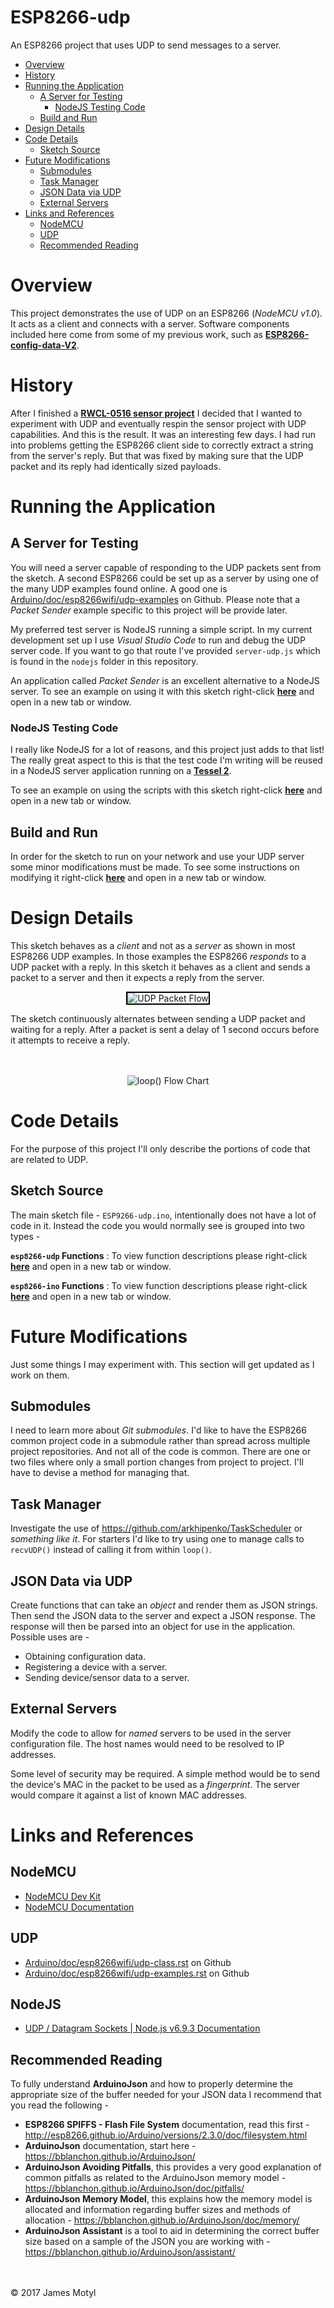 # ESP8266-udp

An ESP8266 project that uses UDP to send messages to a server. 

* [Overview](#overview)
* [History](#history)
* [Running the Application](#running-the-application)
    * [A Server for Testing](#a-server-for-testing)
        * [NodeJS Testing Code](#nodejs-testing-code)
    * [Build and Run](#build-and-run)
* [Design Details](#design-details)
* [Code Details](#code-details)
    * [Sketch Source](#sketch-source)
* [Future Modifications](#future-modifications)
    * [Submodules](#submodules)
    * [Task Manager](#task-manager)
    * [JSON Data via UDP](#json-data-via-udp)
    * [External Servers](#external-servers)
* [Links and References](#links-and-references)
    * [NodeMCU](#nodemcu)
    * [UDP](#udp)
    * [Recommended Reading](#recommended-reading)

# Overview

This project demonstrates the use of UDP on an ESP8266 (*NodeMCU v1.0*). It acts as a client and connects with a server. Software components included here come from some of my previous work, such as **[ESP8266-config-data-V2](https://github.com/jxmot/ESP8266-config-data-V2)**.

# History

After I finished a **[RWCL-0516 sensor project](https://github.com/jxmot/ESP8266-RCWL0516)** I decided that I wanted to experiment with UDP and eventually respin the sensor project with UDP capabilities. And this is the result. It was an interesting few days. I had run into problems getting the ESP8266 client side to correctly extract a string from the server's reply. But that was fixed by making sure that the UDP packet and its reply had identically sized payloads.

# Running the Application

## A Server for Testing

You will need a server capable of responding to the UDP packets sent from the sketch. A second ESP8266 could be set up as a server by using one of the many UDP examples found online. A good one is [Arduino/doc/esp8266wifi/udp-examples](https://github.com/esp8266/Arduino/tree/master/doc/esp8266wifi/udp-examples.rst) on Github. Please note that a *Packet Sender* example specific to this project will be provide later.

My preferred test server is NodeJS running a simple script. In my current development set up I use *Visual Studio Code* to run and debug the UDP server code. If you want to go that route I've provided `server-udp.js` which is found in the `nodejs` folder in this repository.

An application called *Packet Sender* is an excellent alternative to a NodeJS server. To see an example on using it with this sketch right-click **[here](PCKTSENDER_EXAMPLE.md)** and open in a new tab or window.

### NodeJS Testing Code

I really like NodeJS for a lot of reasons, and this project just adds to that list! The really great aspect to this is that the test code I'm writing will be reused in a NodeJS server application running on a **[Tessel 2](https://tessel.io/)**.

To see an example on using the scripts with this sketch right-click **[here](NODE_TESTAPP.md)** and open in a new tab or window.

## Build and Run

In order for the sketch to run on your network and use your UDP server some minor modifications must be made. To see some instructions on modifying it right-click **[here](APPRUN.md)** and open in a new tab or window.

# Design Details

This sketch behaves as a *client* and not as a *server* as shown in most ESP8266 UDP examples. In those examples the ESP8266 *responds* to a UDP packet with a reply. In this sketch it behaves as a client and sends a packet to a server and then it expects a reply from the server.

<p align="center">
  <img src="./mdimg/udp-diagram-01.png" alt="UDP Packet Flow" txt="UDP Packet Flow" style="border: 2px solid black"/>
</p>

The sketch continuously alternates between sending a UDP packet and waiting for a reply. After a packet is sent a delay of 1 second occurs before it attempts to receive a reply.
<br>
<br>
<br>
<p align="center">
  <img src="./mdimg/udp-loop-flow.png" alt="loop() Flow Chart" txt="loop() Flow Chart" />
</p>

# Code Details

For the purpose of this project I'll only describe the portions of code that are related to UDP.

## Sketch Source

The main sketch file - `ESP9266-udp.ino`, intentionally does not have a lot of code in it. Instead the code you would normally see is grouped into two types - 

**`esp8266-udp` Functions** :  To view function descriptions please right-click **[here](ESP8266_UDP_FUNC.md)** and open in a new tab or window.

**`esp8266-ino` Functions** :  To view function descriptions please right-click **[here](ESP8266_INO_FUNC.md)** and open in a new tab or window.

# Future Modifications

Just some things I may experiment with. This section will get updated as I work on them.

## Submodules

I need to learn more about *Git submodules*. I'd like to have the ESP8266 common project code in a submodule rather than spread across multiple project repositories. And not all of the code is common. There are one or two files where only a small portion changes from project to project. I'll have to devise a method for managing that.

## Task Manager

Investigate the use of <https://github.com/arkhipenko/TaskScheduler> or *something like it*. For starters I'd like to try using one to manage calls to `recvUDP()` instead of calling it from within `loop()`.

## JSON Data via UDP

Create functions that can take an *object* and render them as JSON strings. Then send the JSON data to the server and expect a JSON response. The response will then be parsed into an object for use in the application. Possible uses are - 

* Obtaining configuration data.
* Registering a device with a server.
* Sending device/sensor data to a server.

## External Servers

Modify the code to allow for *named* servers to be used in the server configuration file. The host names would need to be resolved to IP addresses.

Some level of security may be required. A simple method would be to send the device's MAC in the packet to be used as a *fingerprint*. The server would compare it against a list of known MAC addresses.

# Links and References

## NodeMCU

* [NodeMCU Dev Kit](https://github.com/nodemcu/nodemcu-devkit-v1.0)
* [NodeMCU Documentation](https://nodemcu.readthedocs.io/en/master/)

## UDP

* [Arduino/doc/esp8266wifi/udp-class.rst](https://github.com/esp8266/Arduino/tree/master/doc/esp8266wifi/udp-class.rst) on Github
* [Arduino/doc/esp8266wifi/udp-examples.rst](https://github.com/esp8266/Arduino/tree/master/doc/esp8266wifi/udp-examples.rst) on Github

## NodeJS

* [UDP / Datagram Sockets | Node.js v6.9.3 Documentation](https://nodejs.org/docs/v6.9.3/api/dgram.html)

## Recommended Reading

To fully understand **ArduinoJson** and how to properly determine the appropriate size of the buffer needed for your JSON data I recommend that you read the following - 

* **ESP8266 SPIFFS - Flash File System** documentation, read this first - <http://esp8266.github.io/Arduino/versions/2.3.0/doc/filesystem.html>
* **ArduinoJson** documentation, start here - <https://bblanchon.github.io/ArduinoJson/>
* **ArduinoJson Avoiding Pitfalls**, this provides a very good explanation of common pitfalls as related to the ArduinoJson memory model - <https://bblanchon.github.io/ArduinoJson/doc/pitfalls/>
* **ArduinoJson Memory Model**, this explains how the memory model is allocated and information regarding buffer sizes and methods of allocation - <https://bblanchon.github.io/ArduinoJson/doc/memory/>
* **ArduinoJson Assistant** is a tool to aid in determining the correct buffer size based on a sample of the JSON you are working with - <https://bblanchon.github.io/ArduinoJson/assistant/>

<br>
<br>
&copy; 2017 James Motyl

